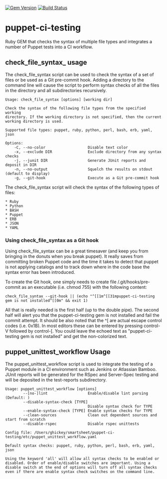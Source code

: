 [![Gem Version](https://badge.fury.io/rb/puppet-ci-testing.svg)](https://badge.fury.io/rb/puppet-ci-testing)
[![Build Status](https://travis-ci.org/hickey/puppet-ci-testing.svg?branch=master)](https://travis-ci.org/hickey/puppet-ci-testing.svg?branch=master)

# puppet-ci-testing
Ruby GEM that checks the syntax of multiple file types and integrates a number of Puppet
tests into a CI workflow. 

## check_file_syntax_ usage
The check_file_syntax script can be used to check the syntax of a set of files or be used as 
a Git pre-commit hook. Adding a directory to the command line will cause the script to 
perform syntax checks of all the files in the directory and all subdirectories recursively. 

````
Usage: check_file_syntax [options] [working dir]

Check the syntax of the following file types from the specified working
directory. If the working directory is not specified, then the current
working directory is used.

Supported file types: puppet, ruby, python, perl, bash, erb, yaml, json

Options:
    -C, --no-color                   Disable text color
    -x, --exclude DIR                Exclude directory from any syntax checks
    -j, --junit DIR                  Generate JUnit reports and deposit in DIR
    -n, --no-output                  Squelch the results on stdout (default to display)
    -g, --git-hook                   Execute as a Git pre-commit hook
````

The check_file_syntax script will check the syntax of the following types of files:

    * Ruby
    * Python
    * BASH
    * Puppet
    * ERB
    * JSON
    * YAML

### Using check_file_syntax as a Git hook
Using check_file_syntax can be a great timesaver (and keep you from bringing in the donuts
when you break puppet). It really saves from committing broken Puppet code and the time it 
takes to detect that puppet is not applying catalogs and to track down where in the code base
the syntax error has been introduced. 

To create the Git hook, one simply needs to create file <module>/.git/hooks/pre-commit as an
executable (i.e. chmod 755) with the following content:

````
check_file_syntax --git-hook || (echo "^[[1m^[[31mpuppet-ci-testing gem is not installed^[[0m" && exit 1)
````
 
All that is really needed is the first half (up to the double pipe). The second half will alert you 
that the puppet-ci-testing gem is not installed and fail the commit attempt. It should be also 
noted that the ^[ are actual escape control codes (i.e. 0x1B). In most editors these can be 
entered by pressing control-V followed by control-[. You could leave the echoed text as 
"puppet-ci-testing gem is not installed" and get the non-colorized text. 

## puppet_unittest_workflow Usage

The puppet_unittest_workflow script is used to integrate the testing of a Puppet module in a CI 
environment such as Jenkins or Atlassian Bamboo. JUnit reports will be generated for the
RSpec and Server-Spec testing and will be deposited in the test-reports subdirectory.


````
Usage: puppet_unittest_workflow [options]
        --[no-]lint                  Enable/disable lint parsing (Default: )
        --disable-syntax-check [TYPE]
                                     Disable syntax check for TYPE
        --enable-syntax-check [TYPE] Enable syntax checks for TYPE
        --clean-sources              Clean out dependent sources and start from scratch
        --disable-rspec              Disable rspec unittests

Config file: /Users/ghickey/smartsheet/puppet-ci-testing/etc/puppet_unittest_workflow.yaml

Default syntax checks: puppet, ruby, python, perl, bash, erb, yaml, json

Using the keyword 'all' will allow all syntax checks to be enabled or
disabled. Order of enable/disable switches are important. Using a
disable switch at the end of options will turn off all syntax checks
even if there are enable syntax check switches on the command line.
````

